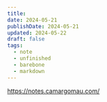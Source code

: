 ```yaml
---
title: 
date: 2024-05-21
publishDate: 2024-05-21
updated: 2024-05-22
draft: false
tags:
  - note
  - unfinished
  - barebone
  - markdown
---
```

 
https://notes.camargomau.com/